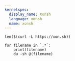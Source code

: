```yaml
---
kernelspec:
  display_name: Xonsh
  language: xonsh
  name: xonsh
---
```


```{code-cell} xonsh
len($(curl -L https://xon.sh))
```

```{code-cell} xonsh
for filename in `.*`:
    print(filename)
    du -sh @(filename)
```
